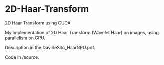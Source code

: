 # 2D-Haar-Transform
2D Haar Transform using CUDA

My implementation of 2D Haar Transform (Wavelet Haar) on images, using parallelism on GPU.

Description in the DavideSito_HaarGPU.pdf.

Code in  /source.

 

